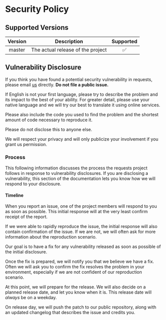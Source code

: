 # Security Policy

## Supported Versions
| Version  | Description                       | Supported          |
| :------: | :-------------------------------: | :----------------: |
| master   | The actual release of the project | :white_check_mark: |

## Vulnerability Disclosure
If you think you have found a potential security vulnerability in
requests, please email [us](mailto:34110430+giulio-coa@users.noreply.github.com) directly.
**Do not file a public issue.**

If English is not your first language, please try to describe the
problem and its impact to the best of your ability. For greater detail,
please use your native language and we will try our best to translate it
using online services.

Please also include the code you used to find the problem and the
shortest amount of code necessary to reproduce it.

Please do not disclose this to anyone else.

We will respect your privacy and will only publicize your involvement if
you grant us permission.

### Process
This following information discusses the process the requests project
follows in response to vulnerability disclosures. If you are disclosing
a vulnerability, this section of the documentation lets you know how we
will respond to your disclosure.

#### Timeline
When you report an issue, one of the project members will respond to you
as soon as possible. This initial response will at the very
least confirm receipt of the report.

If we were able to rapidly reproduce the issue, the initial response
will also contain confirmation of the issue. If we are not, we will
often ask for more information about the reproduction scenario.

Our goal is to have a fix for any vulnerability released as soon as possible
of the initial disclosure.

Once the fix is prepared, we will notify you that we
believe we have a fix. Often we will ask you to confirm the fix resolves
the problem in your environment, especially if we are not confident of
our reproduction scenario.

At this point, we will prepare for the release.
We will also decide on a planned release date, and let you
know when it is. This release date will *always* be on a weekday.

On release day, we will push the patch to our public repository, along
with an updated changelog that describes the issue and credits you.
